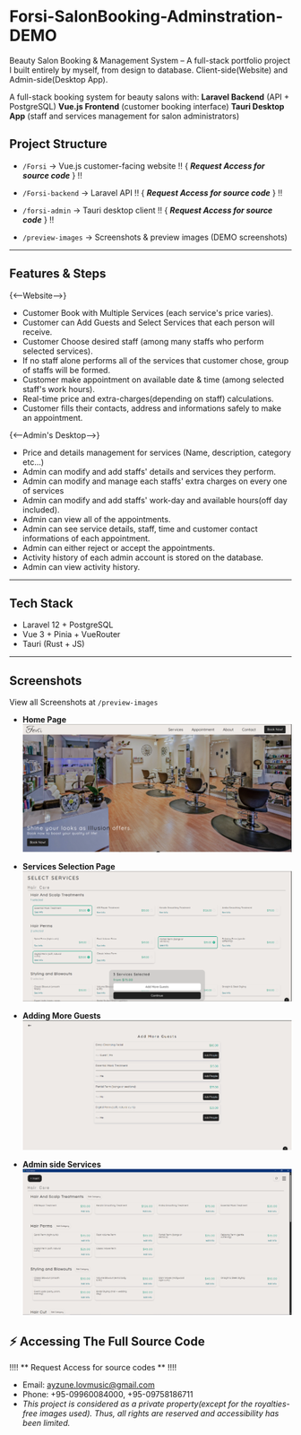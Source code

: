 # Forsi-SalonBooking-Adminstration-DEMO

Beauty Salon Booking & Management System – A full-stack portfolio project I built entirely by myself, from design to database.
Client-side(Website) and Admin-side(Desktop App).



A full-stack booking system for beauty salons with:
 **Laravel Backend** (API + PostgreSQL)
 **Vue.js Frontend** (customer booking interface)
 **Tauri Desktop App** (staff and services management for salon administrators)

## Project Structure ##
- `/Forsi` → Vue.js customer-facing website  !! { ***Request Access for source code*** } !!
- `/Forsi-backend` → Laravel API  !! { ***Request Access for source code*** } !!
- `/forsi-admin` → Tauri desktop client  !! { ***Request Access for source code*** } !!

- `/preview-images` → Screenshots & preview images (DEMO screenshots)

---

## Features & Steps ##

 {<--Website-->}
  - Customer Book with Multiple Services (each service's price varies).
  - Customer can Add Guests and Select Services that each person will receive.
  - Customer Choose desired staff (among many staffs who perform selected services).
  - If no staff alone performs all of the services that customer chose, group of staffs will be formed.
  - Customer make appointment on available date & time (among selected staff's work hours).
  - Real-time price and extra-charges(depending on staff) calculations.
  - Customer fills their contacts, address and informations safely to make an appointment.

 {<--Admin's Desktop-->}
  - Price and details management for services (Name, description, category etc...)
  - Admin can modify and add staffs' details and services they perform.
  - Admin can modify and manage each staffs' extra charges on every one of services
  - Admin can modify and add staffs' work-day and available hours(off day included).
  - Admin can view all of the appointments.
  - Admin can see service details, staff, time and customer contact informations of each appointment.
  - Admin can either reject or accept the appointments.
  - Activity history of each admin account is stored on the database.
  - Admin can view activity history.

--------------------------------------------------------------

##  Tech Stack  ##
- Laravel 12 + PostgreSQL
- Vue 3 + Pinia + VueRouter
- Tauri (Rust + JS)

--------------------------------------------------------------
## Screenshots ##
View all Screenshots at  `/preview-images`
- **Home Page**  
   ![Home](./preview-images/Client%28Website%29/1.%20home.PNG)

- **Services Selection Page**
   ![Services](./preview-images/Client%28Website%29/3.%20ServicesSelection.PNG)

- **Adding More Guests**  
   ![Guests](./preview-images/Client%28Website%29/4.%20AddMoreGuest.PNG)

- **Admin side Services**
   ![AdminServices](./preview-images/Admin%28Desktop%29/1.%20Services&Category_Admin.PNG)

## ⚡ Accessing The Full Source Code

!!!! ** Request Access for source codes ** !!!!
 - Email: ayzune.lovmusic@gmail.com
 - Phone: +95-09960084000, +95-09758186711
 - *This project is considered as a private property(except for the royalties-free images used). Thus, all rights are reserved and accessibility has been limited.*

